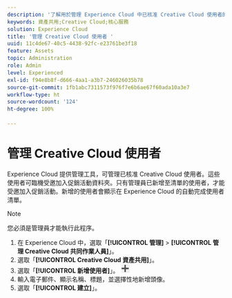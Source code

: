 ```yaml
---
description: '了解用於管理 Experience Cloud 中已核准 Creative Cloud 使用者的管理工具。 '
keywords: 資產共用;Creative Cloud;核心服務
solution: Experience Cloud
title: '管理 Creative Cloud 使用者 '
uuid: 11c4de67-40c5-4438-92fc-e23761be3f18
feature: Assets
topic: Administration
role: Admin
level: Experienced
exl-id: f94e8b8f-d666-4aa1-a3b7-246026035b78
source-git-commit: 1fb1abc7311573f976f7e6b6ae67f60ada10a3e7
workflow-type: ht
source-wordcount: '124'
ht-degree: 100%

---
```


# 管理 Creative Cloud 使用者

Experience Cloud 提供管理工具，可管理已核准 Creative Cloud 使用者。這些使用者可臨機受邀加入促銷活動資料夾。只有管理員已新增至清單的使用者，才能受邀加入促銷活動。新增的使用者會顯示在 Experience Cloud 的自動完成使用者清單。

>[!NOTE]
>
>您必須是管理員才能執行此程序。

1. 在 Experience Cloud 中，選取「**[!UICONTROL 管理]** > **[!UICONTROL 管理 Creative Cloud 共同作業人員]**」。
1. 選取「**[!UICONTROL Creative Cloud 資產共用]**」。
1. 選取「**[!UICONTROL 新增使用者]**」。 ![](assets/mac_add_icon.png)
1. 輸入電子郵件、顯示名稱、標題，並選擇性地新增頭像。
1. 選取「**[!UICONTROL 建立]**」。
